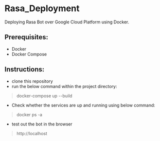 # Rasa_Deployment
Deploying Rasa Bot over Google Cloud Platform using Docker.

## Prerequisites:
- Docker
- Docker Compose


## Instructions:
- clone this repository
- run the below command within the project directory:
>  docker-compose up --build

- Check whether the services are up and running using below command:
> docker ps -a

- test out the bot in the browser
> http://localhost
